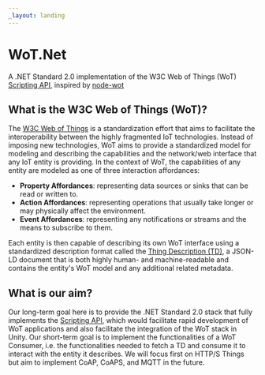 ```yaml
---
_layout: landing
---
```


# WoT.Net
A .NET Standard 2.0 implementation of the W3C Web of Things (WoT) [Scripting API](https://www.w3.org/TR/wot-scripting-api/), inspired by [node-wot](https://github.com/eclipse-thingweb/node-wot)

## What is the W3C Web of Things (WoT)?
The [W3C Web of Things](https://www.w3.org/WoT/) is a standardization effort that aims to facilitate the interoperability between the highly fragmented IoT technologies.
Instead of imposing new technologies, WoT aims to provide a standardized model for modeling and describing the capabilities and the network/web interface that any 
IoT entity is providing. In the context of WoT, the capabilities of any entity are modeled as one of three interaction affordances:
* **Property Affordances**: representing data sources or sinks that can be read or written to.
* **Action Affordances**: representing operations that usually take longer or may physically affect the environment.
* **Event Affordances**: representing any notifications or streams and the means to subscribe to them.

Each entity is then capable of describing its own WoT interface using a standardized description format called the [Thing Description (TD)](https://www.w3.org/TR/wot-thing-description11/),
a JSON-LD document that is both highly human- and machine-readable and contains the entity's WoT model and any additional related metadata.

## What is our aim?
Our long-term goal here is to provide the .NET Standard 2.0 stack that fully implements the [Scripting API](https://www.w3.org/TR/wot-scripting-api/), which would facilitate
rapid development of WoT applications and also facilitate the integration of the WoT stack in Unity.
Our short-term goal is to implement the functionalities of a WoT Consumer, i.e. the functionalities needed to fetch a TD and consume it to interact with the entity it describes.
We will focus first on HTTP/S Things but aim to implement CoAP, CoAPS, and MQTT in the future.
